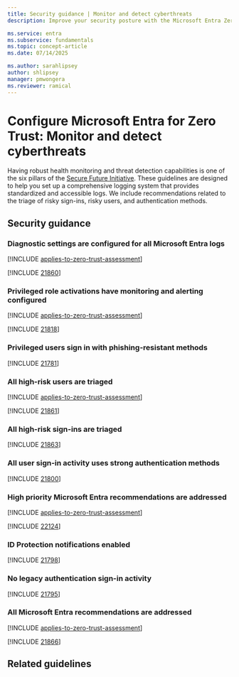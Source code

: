 ```yaml
---
title: Security guidance | Monitor and detect cyberthreats
description: Improve your security posture with the Microsoft Entra Zero Trust assessment to monitor and detect threats.

ms.service: entra
ms.subservice: fundamentals
ms.topic: concept-article
ms.date: 07/14/2025

ms.author: sarahlipsey
author: shlipsey
manager: pmwongera
ms.reviewer: ramical
---
```


# Configure Microsoft Entra for Zero Trust: Monitor and detect cyberthreats

Having robust health monitoring and threat detection capabilities is one of the six pillars of the [Secure Future Initiative](https://cdn-dynmedia-1.microsoft.com/is/content/microsoftcorp/microsoft/final/en-us/microsoft-brand/documents/sfi-monitor-and-detect-cyberthreats.pdf). These guidelines are designed to help you set up a comprehensive logging system that provides standardized and accessible logs. We include recommendations related to the triage of risky sign-ins, risky users, and authentication methods.

## Security guidance

### Diagnostic settings are configured for all Microsoft Entra logs
[!INCLUDE [applies-to-zero-trust-assessment](../includes/secure-recommendations/applies-to-zero-trust-assessment.md)]


[!INCLUDE [21860](../includes/secure-recommendations/21860.md)]

### Privileged role activations have monitoring and alerting configured
[!INCLUDE [applies-to-zero-trust-assessment](../includes/secure-recommendations/applies-to-zero-trust-assessment.md)]


[!INCLUDE [21818](../includes/secure-recommendations/21818.md)]

### Privileged users sign in with phishing-resistant methods
[!INCLUDE [21781](../includes/secure-recommendations/21781.md)]

### All high-risk users are triaged
[!INCLUDE [applies-to-zero-trust-assessment](../includes/secure-recommendations/applies-to-zero-trust-assessment.md)]

[!INCLUDE [21861](../includes/secure-recommendations/21861.md)]

### All high-risk sign-ins are triaged


[!INCLUDE [21863](../includes/secure-recommendations/21863.md)]

### All user sign-in activity uses strong authentication methods
[!INCLUDE [21800](../includes/secure-recommendations/21800.md)]

### High priority Microsoft Entra recommendations are addressed
[!INCLUDE [applies-to-zero-trust-assessment](../includes/secure-recommendations/applies-to-zero-trust-assessment.md)]


[!INCLUDE [22124](../includes/secure-recommendations/22124.md)]

### ID Protection notifications enabled
[!INCLUDE [21798](../includes/secure-recommendations/21798.md)]

### No legacy authentication sign-in activity
[!INCLUDE [21795](../includes/secure-recommendations/21795.md)]

### All Microsoft Entra recommendations are addressed
[!INCLUDE [applies-to-zero-trust-assessment](../includes/secure-recommendations/applies-to-zero-trust-assessment.md)]

[!INCLUDE [21866](../includes/secure-recommendations/21866.md)]

## Related guidelines

